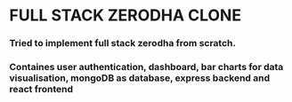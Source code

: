 # FULL STACK ZERODHA CLONE
### Tried to implement full stack zerodha from scratch. 
### Containes user authentication, dashboard, bar charts for data visualisation, mongoDB as database, express backend and react frontend
